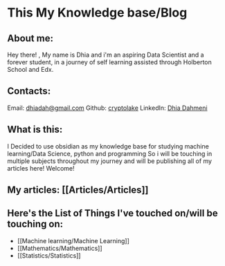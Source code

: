 # This My Knowledge base/Blog

## About me:
Hey there! , My name is Dhia and i'm an aspiring Data Scientist and a forever student, in a journey of self learning assisted through Holberton School and Edx.

## Contacts:
Email: [dhiadah@gmail.com](mailto:dhiadah@gmail.com)
Github: [cryptolake](https://github.com/cryptolake)
LinkedIn: [Dhia Dahmeni](https://www.linkedin.com/in/dhia-dahmeni-577a42216/)

## What is this:
I Decided to use obsidian as my knowledge base for studying machine learning/Data Science, python and programming So i will be touching in multiple subjects throughout my journey and will be publishing all of my articles here! Welcome!

## My articles: [[Articles/Articles]]

## Here's the List of Things I've touched on/will be touching on:

- [[Machine learning/Machine Learning]]
- [[Mathematics/Mathematics]]
- [[Statistics/Statistics]]